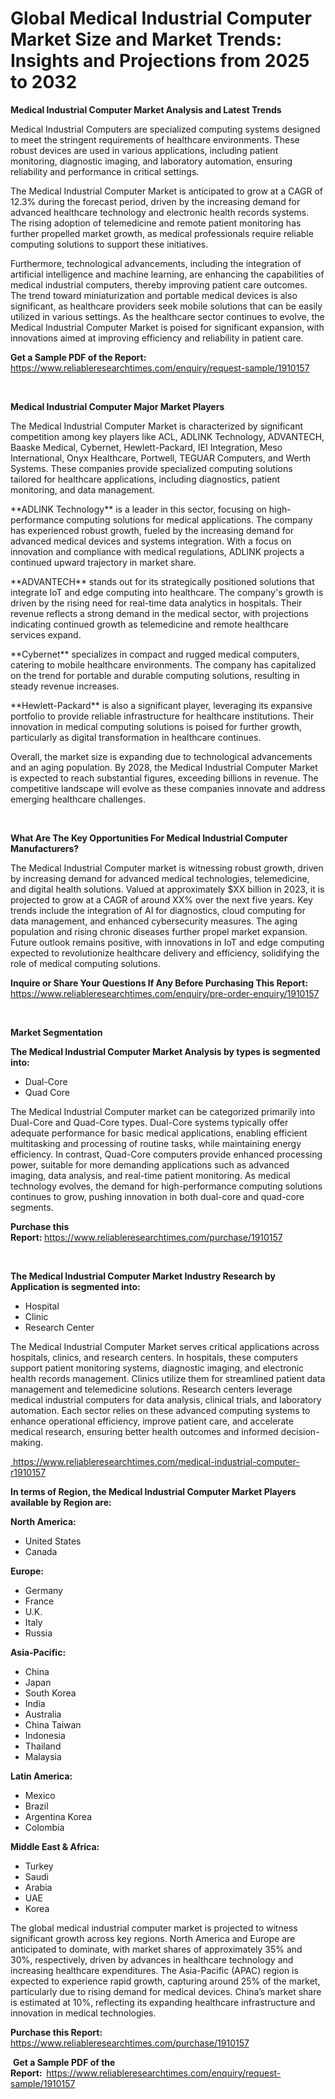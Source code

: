 <p><h1>Global Medical Industrial Computer Market Size and Market Trends: Insights and Projections from 2025 to 2032</h1></p><p><strong>Medical Industrial Computer Market Analysis and Latest Trends</strong></p>
<p><p>Medical Industrial Computers are specialized computing systems designed to meet the stringent requirements of healthcare environments. These robust devices are used in various applications, including patient monitoring, diagnostic imaging, and laboratory automation, ensuring reliability and performance in critical settings. </p><p>The Medical Industrial Computer Market is anticipated to grow at a CAGR of 12.3% during the forecast period, driven by the increasing demand for advanced healthcare technology and electronic health records systems. The rising adoption of telemedicine and remote patient monitoring has further propelled market growth, as medical professionals require reliable computing solutions to support these initiatives. </p><p>Furthermore, technological advancements, including the integration of artificial intelligence and machine learning, are enhancing the capabilities of medical industrial computers, thereby improving patient care outcomes. The trend toward miniaturization and portable medical devices is also significant, as healthcare providers seek mobile solutions that can be easily utilized in various settings. As the healthcare sector continues to evolve, the Medical Industrial Computer Market is poised for significant expansion, with innovations aimed at improving efficiency and reliability in patient care.</p></p>
<p><strong>Get a Sample PDF of the Report:&nbsp;</strong> <a href="https://www.reliableresearchtimes.com/enquiry/request-sample/1910157?utm_campaign=2774&utm_medium=2&utm_source=Github&utm_content=ia&utm_term=12042025&utm_id=medical-industrial-computer">https://www.reliableresearchtimes.com/enquiry/request-sample/1910157</a></p>
<p>&nbsp;</p>
<p><strong>Medical Industrial Computer Major Market Players</strong></p>
<p><p>The Medical Industrial Computer Market is characterized by significant competition among key players like ACL, ADLINK Technology, ADVANTECH, Baaske Medical, Cybernet, Hewlett-Packard, IEI Integration, Meso International, Onyx Healthcare, Portwell, TEGUAR Computers, and Werth Systems. These companies provide specialized computing solutions tailored for healthcare applications, including diagnostics, patient monitoring, and data management.</p><p>**ADLINK Technology** is a leader in this sector, focusing on high-performance computing solutions for medical applications. The company has experienced robust growth, fueled by the increasing demand for advanced medical devices and systems integration. With a focus on innovation and compliance with medical regulations, ADLINK projects a continued upward trajectory in market share.</p><p>**ADVANTECH** stands out for its strategically positioned solutions that integrate IoT and edge computing into healthcare. The company's growth is driven by the rising need for real-time data analytics in hospitals. Their revenue reflects a strong demand in the medical sector, with projections indicating continued growth as telemedicine and remote healthcare services expand.</p><p>**Cybernet** specializes in compact and rugged medical computers, catering to mobile healthcare environments. The company has capitalized on the trend for portable and durable computing solutions, resulting in steady revenue increases.</p><p>**Hewlett-Packard** is also a significant player, leveraging its expansive portfolio to provide reliable infrastructure for healthcare institutions. Their innovation in medical computing solutions is poised for further growth, particularly as digital transformation in healthcare continues.</p><p>Overall, the market size is expanding due to technological advancements and an aging population. By 2028, the Medical Industrial Computer Market is expected to reach substantial figures, exceeding billions in revenue. The competitive landscape will evolve as these companies innovate and address emerging healthcare challenges.</p></p>
<p>&nbsp;</p>
<p><strong>What Are The Key Opportunities For Medical Industrial Computer Manufacturers?</strong></p>
<p><p>The Medical Industrial Computer market is witnessing robust growth, driven by increasing demand for advanced medical technologies, telemedicine, and digital health solutions. Valued at approximately $XX billion in 2023, it is projected to grow at a CAGR of around XX% over the next five years. Key trends include the integration of AI for diagnostics, cloud computing for data management, and enhanced cybersecurity measures. The aging population and rising chronic diseases further propel market expansion. Future outlook remains positive, with innovations in IoT and edge computing expected to revolutionize healthcare delivery and efficiency, solidifying the role of medical computing solutions.</p></p>
<p><strong>Inquire or Share Your Questions If Any Before Purchasing This Report:</strong> <a href="https://www.reliableresearchtimes.com/enquiry/pre-order-enquiry/1910157?utm_campaign=2774&utm_medium=2&utm_source=Github&utm_content=ia&utm_term=12042025&utm_id=medical-industrial-computer">https://www.reliableresearchtimes.com/enquiry/pre-order-enquiry/1910157</a></p>
<p>&nbsp;</p>
<p><strong>Market Segmentation</strong></p>
<p><strong>The Medical Industrial Computer Market Analysis by types is segmented into:</strong></p>
<p><ul><li>Dual-Core</li><li>Quad Core</li></ul></p>
<p><p>The Medical Industrial Computer market can be categorized primarily into Dual-Core and Quad-Core types. Dual-Core systems typically offer adequate performance for basic medical applications, enabling efficient multitasking and processing of routine tasks, while maintaining energy efficiency. In contrast, Quad-Core computers provide enhanced processing power, suitable for more demanding applications such as advanced imaging, data analysis, and real-time patient monitoring. As medical technology evolves, the demand for high-performance computing solutions continues to grow, pushing innovation in both dual-core and quad-core segments.</p></p>
<p><strong>Purchase this Report:&nbsp;</strong><a href="https://www.reliableresearchtimes.com/purchase/1910157?utm_campaign=2774&utm_medium=2&utm_source=Github&utm_content=ia&utm_term=12042025&utm_id=medical-industrial-computer">https://www.reliableresearchtimes.com/purchase/1910157</a></p>
<p>&nbsp;</p>
<p><strong>The Medical Industrial Computer Market Industry Research by Application is segmented into:</strong></p>
<p><ul><li>Hospital</li><li>Clinic</li><li>Research Center</li></ul></p>
<p><p>The Medical Industrial Computer Market serves critical applications across hospitals, clinics, and research centers. In hospitals, these computers support patient monitoring systems, diagnostic imaging, and electronic health records management. Clinics utilize them for streamlined patient data management and telemedicine solutions. Research centers leverage medical industrial computers for data analysis, clinical trials, and laboratory automation. Each sector relies on these advanced computing systems to enhance operational efficiency, improve patient care, and accelerate medical research, ensuring better health outcomes and informed decision-making.</p></p>
<p><a href="https://www.reliableresearchtimes.com/medical-industrial-computer-r1910157?utm_campaign=2774&utm_medium=2&utm_source=Github&utm_content=ia&utm_term=12042025&utm_id=medical-industrial-computer">&nbsp;https://www.reliableresearchtimes.com/medical-industrial-computer-r1910157</a></p>
<p><strong>In terms of Region, the Medical Industrial Computer Market Players available by Region are:</strong></p>
<p>
    <p> <strong> North America: </strong>
        <ul>
            <li>United States</li>
            <li>Canada</li>
        </ul>
        </p> 
    <p> <strong> Europe: </strong>
        <ul>
            <li>Germany</li>
            <li>France</li>
            <li>U.K.</li>
            <li>Italy</li>
            <li>Russia</li>
        </ul>
        </p> 
    <p> <strong> Asia-Pacific: </strong>
        <ul>
            <li>China</li>
            <li>Japan</li>
            <li>South Korea</li>
            <li>India</li>
            <li>Australia</li>
            <li>China Taiwan</li>
            <li>Indonesia</li>
            <li>Thailand</li>
            <li>Malaysia</li>
        </ul>
        </p> 
    <p> <strong> Latin America: </strong>
        <ul>
            <li>Mexico</li>
            <li>Brazil</li>
            <li>Argentina Korea</li>
            <li>Colombia</li>
        </ul>
        </p> 
    <p> <strong> Middle East & Africa: </strong>
        <ul>
            <li>Turkey</li>
            <li>Saudi</li>
            <li>Arabia</li>
            <li>UAE</li>
            <li>Korea</li>
        </ul>
    </p>
    </p>
<p><p>The global medical industrial computer market is projected to witness significant growth across key regions. North America and Europe are anticipated to dominate, with market shares of approximately 35% and 30%, respectively, driven by advances in healthcare technology and increasing healthcare expenditures. The Asia-Pacific (APAC) region is expected to experience rapid growth, capturing around 25% of the market, particularly due to rising demand for medical devices. China’s market share is estimated at 10%, reflecting its expanding healthcare infrastructure and innovation in medical technologies.</p></p>
<p><strong>Purchase this Report: </strong><a href="https://www.reliableresearchtimes.com/purchase/1910157?utm_campaign=2774&utm_medium=2&utm_source=Github&utm_content=ia&utm_term=12042025&utm_id=medical-industrial-computer">https://www.reliableresearchtimes.com/purchase/1910157</a></p>
<p>&nbsp;<strong>Get a Sample PDF of the Report:&nbsp;&nbsp;</strong><a href="https://www.reliableresearchtimes.com/enquiry/request-sample/1910157?utm_campaign=2774&utm_medium=2&utm_source=Github&utm_content=ia&utm_term=12042025&utm_id=medical-industrial-computer">https://www.reliableresearchtimes.com/enquiry/request-sample/1910157</a></p>
<p><strong></strong></p>
<p><p></p><p></p><p></p></p>
